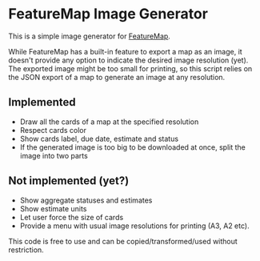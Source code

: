 # FeatureMap Image Generator

This is a simple image generator for [FeatureMap](https://www.featuremap.co). 

While FeatureMap has a built-in feature to export a map as an image, it doesn't provide any option to indicate the desired image resolution (yet). The exported image might be too small for printing, so this script relies on the JSON export of a map to generate an image at any resolution.

## Implemented

- Draw all the cards of a map at the specified resolution
- Respect cards color
- Show cards label, due date, estimate and status
- If the generated image is too big to be downloaded at once, split the image into two parts

## Not implemented (yet?)
- Show aggregate statuses and estimates
- Show estimate units
- Let user force the size of cards
- Provide a menu with usual image resolutions for printing (A3, A2 etc).

This code is free to use and can be copied/transformed/used without restriction.